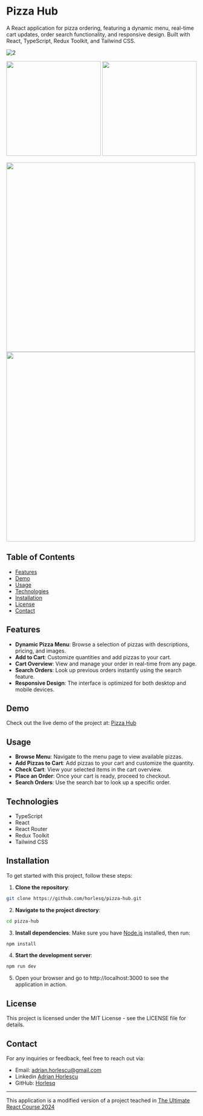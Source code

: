 # Pizza Hub

A React application for pizza ordering, featuring a dynamic menu, real-time cart updates, order search functionality, and responsive design. Built with React, TypeScript, Redux Toolkit, and Tailwind CSS.

![2](https://github.com/user-attachments/assets/2df599d6-e463-4847-990f-1d6d2c039fb0)
<p float="left">
  <img src="https://github.com/user-attachments/assets/fd5e58db-4698-496a-a9dd-f7fe0186af7f" width="250" />
  <img src="https://github.com/user-attachments/assets/04a5556c-f8f5-443d-9df9-a41e25a89d4a" width="250" /> 
</p>
<p float="left">
  <img src="https://github.com/user-attachments/assets/e964e7d2-0da4-44bf-a3c8-e7db91b8d897" width="500" />
  <img src="https://github.com/user-attachments/assets/8c49abce-b9bb-4c24-ba0a-fcc2578947d4" width="500" /> 
</p>




## Table of Contents

- [Features](#features)
- [Demo](#demo)
- [Usage](#usage)
- [Technologies](#technologies)
- [Installation](#installation)
- [License](#license)
- [Contact](#contact)


## Features

- **Dynamic Pizza Menu**: Browse a selection of pizzas with descriptions, pricing, and images.
- **Add to Cart**: Customize quantities and add pizzas to your cart.
- **Cart Overview**: View and manage your order in real-time from any page.
- **Search Orders**: Look up previous orders instantly using the search feature.
- **Responsive Design**: The interface is optimized for both desktop and mobile devices.

## Demo

Check out the live demo of the project at: [Pizza Hub](https://pizza-hub-horly.netlify.app/)

## Usage

- **Browse Menu**: Navigate to the menu page to view available pizzas.
- **Add Pizzas to Cart**: Add pizzas to your cart and customize the quantity.
- **Check Cart**: View your selected items in the cart overview.
- **Place an Order**: Once your cart is ready, proceed to checkout.
- **Search Orders**: Use the search bar to look up a specific order.

## Technologies

- TypeScript
- React
- React Router
- Redux Toolkit
- Tailwind CSS

## Installation

To get started with this project, follow these steps:
1. **Clone the repository**:
```bash
git clone https://github.com/horlesq/pizza-hub.git
```
2. **Navigate to the project directory**:
```bash
cd pizza-hub
```
3. **Install dependencies**: Make sure you have [Node.js](https://nodejs.org/en) installed, then run:
```bash
npm install
```
4. **Start the development server**: 
```bash
npm run dev
```
5. Open your browser and go to http://localhost:3000 to see the application in action.

## License
This project is licensed under the MIT License - see the LICENSE file for details.

## Contact

For any inquiries or feedback, feel free to reach out via:

- Email: adrian.horlescu@gmail.com
- Linkedin [Adrian Horlescu](https://www.linkedin.com/in/adrian-horlescu/)
- GitHub: [Horlesq](https://github.com/horlesq)

---

This application is a modified version of a project teached in [The Ultimate React Course 2024](https://www.udemy.com/course/the-ultimate-react-course)
